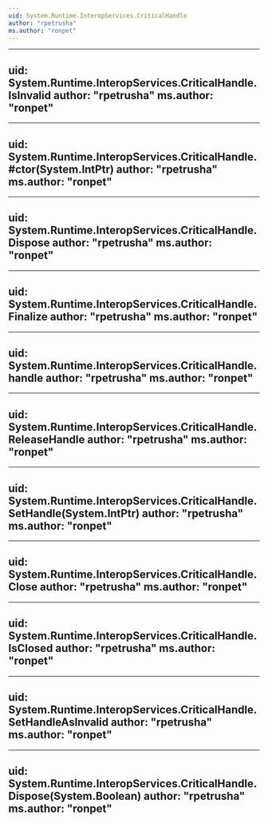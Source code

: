 ```yaml
---
uid: System.Runtime.InteropServices.CriticalHandle
author: "rpetrusha"
ms.author: "ronpet"
---
```


---
uid: System.Runtime.InteropServices.CriticalHandle.IsInvalid
author: "rpetrusha"
ms.author: "ronpet"
---

---
uid: System.Runtime.InteropServices.CriticalHandle.#ctor(System.IntPtr)
author: "rpetrusha"
ms.author: "ronpet"
---

---
uid: System.Runtime.InteropServices.CriticalHandle.Dispose
author: "rpetrusha"
ms.author: "ronpet"
---

---
uid: System.Runtime.InteropServices.CriticalHandle.Finalize
author: "rpetrusha"
ms.author: "ronpet"
---

---
uid: System.Runtime.InteropServices.CriticalHandle.handle
author: "rpetrusha"
ms.author: "ronpet"
---

---
uid: System.Runtime.InteropServices.CriticalHandle.ReleaseHandle
author: "rpetrusha"
ms.author: "ronpet"
---

---
uid: System.Runtime.InteropServices.CriticalHandle.SetHandle(System.IntPtr)
author: "rpetrusha"
ms.author: "ronpet"
---

---
uid: System.Runtime.InteropServices.CriticalHandle.Close
author: "rpetrusha"
ms.author: "ronpet"
---

---
uid: System.Runtime.InteropServices.CriticalHandle.IsClosed
author: "rpetrusha"
ms.author: "ronpet"
---

---
uid: System.Runtime.InteropServices.CriticalHandle.SetHandleAsInvalid
author: "rpetrusha"
ms.author: "ronpet"
---

---
uid: System.Runtime.InteropServices.CriticalHandle.Dispose(System.Boolean)
author: "rpetrusha"
ms.author: "ronpet"
---
